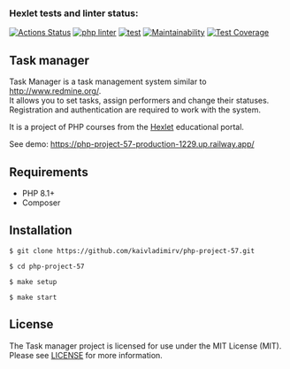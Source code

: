 ### Hexlet tests and linter status:
[![Actions Status](https://github.com/kaivladimirv/php-project-57/workflows/hexlet-check/badge.svg)](https://github.com/kaivladimirv/php-project-57/actions)
[![php linter](https://github.com/kaivladimirv/php-project-57/actions/workflows/linter-check.yml/badge.svg)](https://github.com/kaivladimirv/php-project-57/actions/workflows/linter-check.yml)
[![test](https://github.com/kaivladimirv/php-project-57/actions/workflows/test-check.yml/badge.svg)](https://github.com/kaivladimirv/php-project-57/actions/workflows/test-check.yml)
[![Maintainability](https://api.codeclimate.com/v1/badges/51040e3c7d8434aade25/maintainability)](https://codeclimate.com/github/kaivladimirv/php-project-57/maintainability)
[![Test Coverage](https://api.codeclimate.com/v1/badges/51040e3c7d8434aade25/test_coverage)](https://codeclimate.com/github/kaivladimirv/php-project-57/test_coverage)

## Task manager
Task Manager is a task management system similar to http://www.redmine.org/.    
It allows you to set tasks, assign performers and change their statuses. 
Registration and authentication are required to work with the system.

It is a project of PHP courses from the [Hexlet](https://hexlet.io/) educational portal.

See demo: https://php-project-57-production-1229.up.railway.app/

## Requirements
* PHP 8.1+
* Composer

## Installation
```
$ git clone https://github.com/kaivladimirv/php-project-57.git

$ cd php-project-57

$ make setup

$ make start
```

## License
The Task manager project is licensed for use under the MIT License (MIT).
Please see [LICENSE](/LICENSE) for more information.
